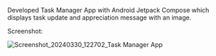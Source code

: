 Developed Task Manager App with Android Jetpack Compose which displays task update and appreciation message with an image.

Screenshot: 

![Screenshot_20240330_122702_Task Manager App](https://github.com/MuhammadAnasRazavi/Task_Manager_App/assets/144363890/93393458-1f75-44a0-b780-d88da8218ab4)
